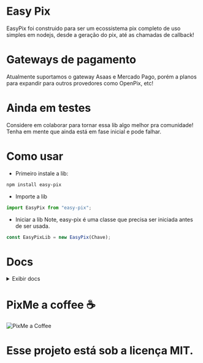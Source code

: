# Easy Pix
EasyPix foi construido para ser um ecossistema pix completo de uso simples em nodejs, desde a geração do pix, até as chamadas de callback!

# Gateways de pagamento
Atualmente suportamos o gateway Asaas e Mercado Pago, porém a planos para expandir para outros provedores como OpenPix, etc!

# Ainda em testes
Considere em colaborar para tornar essa lib algo melhor pra comunidade! Tenha em mente que ainda está em fase inicial e pode falhar.

# Como usar
- Primeiro instale a lib:
```bash
npm install easy-pix
```

- Importe a lib
```js
import EasyPix from "easy-pix";
```

- Iniciar a lib
Note, easy-pix é uma classe que precisa ser iniciada antes de ser usada.
```js
const EasyPixLib = new EasyPix(Chave);
```

# Docs
<details>
  <summary>Exibir docs</summary>
  
# EasyPix: Constructor
O construtor EasyPix recebe parametros obrigatorios e opcionais, sendo eles:

**Obrigatorios**:
- **apiKey**: A chave de api, por padrão, a sua chave asaas sandbox.

**Opcionais**:<br />
- **useSandbox**: Define se é a api em modo de testes ou não, por padrão vem definido como true, lembre-se, a chave de api deve acompanhar esse argumento, se sua chave for sandbox, isso deve ser definido como true, se não, como false
- **loopSecondsDelay**: Define o tempo do loop que irá checar se os pagamentos foram efetuados ou não. Por padrão vem definido como 60 segundos.
- **provider**: O provedor do gateway. Pode ser "ASAAS" e "MERCADOPAGO".
- **configPath**: Caminho do json de configuração. É onde será salvo os pagamentos pendentes para caso o script venha a cair, os dados ainda estejam salvos.

# EasyPix: Metódos:
A classe easypix após iniciada exporta alguns metódos para acesso. Confira-os:

<details>
  <summary>EasyPixLib.onDue e EasyPixLib.onPaid</summary>
  
### onDue e onPaid
São os callbacks de quando um pix é pagou ou expirado. Recebe uma função de argumentos (id: seu id passado para o pagamento, metadata: seus_metadados), sendo aplicado como:
```js
EasyPixLib.onDue((id: string, metadata: any): void => {});
```
Ou:
```js
EasyPixLib.onPaid((id: string, metadata: any): void => {});
```
</details>

<details>
  <summary>EasyPixLib.create</summary>
  
## EasyPixLib.create

Sua função mais parceira. Ela cria codigos pix expiraveis pra você.

### Parâmetros:

- **id** (string): Identificador único para a transação PIX.
- **clientName** (string): Nome do cliente associado à transação.
- **cpfCnpjEmail** (string): Documento identificador do cliente (sem pontuação).
- **value** (number): Valor a ser cobrado na transação PIX.
- **description** (string): Descrição da transação PIX.
- **expiresIn** (number): Tempo de expiração da transação em segundos 
  - Padrão: 5 minutos
  - Mínimo: 1 minuto
  - Máximo: 48 horas
- **metadata** (any): Dados adicionais a serem salvos na transação e recuperados posteriormente.

### Retorno:

- Retorna uma Promise que resolve em um objeto com as seguintes propriedades:

  - **encodedImage** (string): A imagem em formato base64.
  - **payload** (string): O código PIX que pode ser copiado e colado.
  - **expirationDate** (Date): Objeto Date representando a data de expiração da transação PIX.
  - **value** (number): O valor total cobrado na transação PIX.
  - **netValue** (number): O valor líquido após descontos do provedor de gateway.


### Exemplo de Uso:

```javascript
const pix = await EasyPixLib.create(
  id: "Seu identificador único",
  clientName: "Nome do seu cliente",
  cpfCnpjEmail: "Documento identificador do seu cliente",
  value: Valor a ser cobrado,
  description: "Descrição do pix",
  expiresIn: Valor em segundos para expiração (padrão: 5 minutos, mínimo: 1 minuto, máximo: 48 horas),
  metadata: são os dados que você quer salvar nesse pagamento e receber depois
);

```

</details>

<details>
  <summary>EasyPixLib.deleteCob</summary>
  
## EasyPixLib.deleteCob

Essa função deleta uma cobrança.

### Parâmetros:

- **id** (string): Seu identificador único da cobrança

### Retorno:

- Retorna uma Promise que resolve em Void

### Exemplo de Uso:

```javascript
await EasyPixLib.deleteCob(
  id: "Seu identificador único"
);

```

</details>

<details>
  <summary>EasyPixLib.transfer</summary>
  
## EasyPixLib.transfer

Essa função faz uma transferencia bancária via pix

### Parâmetros:

- **value** (number): Valor a ser transferido
- **pixAddressKey** (string): A chave pix
- **pixAddressKeyType** ("CPF" | "EMAIL" | "CNPJ" | "PHONE" | "EVP"): Enum do tipo de chave
- **description** (string): Descrição da transferencia.

### Retorno:

- Retorna uma Promise que resolve em um objeto com as seguintes propriedades:

  - **authorized** (boolean): se a transferencia foi autorizada.
  - **transferFee** (number): taxa da transferencia
  - **netValue** (number): o valor(ja descontado da taxa) que foi transferido
  - **value** (number): O valor que foi transferido

### Exemplo de Uso:

```javascript
const pix = await EasyPixLib.transfer(
  value: o valor,
  pixAddressKey: a chave,
  pixAddressKeyType: o tipo da chave,
  description: a descrição.
);

```

</details>

<details>
  <summary>EasyPixLib.pendingPayments</summary>

### pendingPayments
É o objeto de pagamentos pendentes. Pode ser acessado com:
```js
EasyPixLib.pendingPayments;
```
</details>
</details>

# PixMe a coffee ☕
![PixMe a Coffee](https://pixmeacoffee.vercel.app/_next/image?url=https%3A%2F%2Fapi.qrserver.com%2Fv1%2Fcreate-qr-code%2F%3Fsize%3D206x206%26data%3D00020126360014BR.GOV.BCB.PIX0114%2B55329848279105204000053039865802BR5922Ytalo%20da%20Silva%20Batalha6003Uba62070503***63049B02&w=256&q=75 "PixMe a coffee")

# Esse projeto está sob a licença MIT.